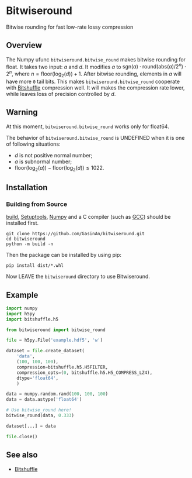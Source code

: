 # Bitwiseround

Bitwise rounding for fast low-rate lossy compression

## Overview

The Numpy ufunc `bitwiseround.bitwise_round` makes bitwise rounding for float. It takes two input: $a$ and $d$. It modifies $a$ to $\text{sgn}(a) \cdot \text{round}(\text{abs}(a)/2^{n}) \cdot 2^{n}$, where $n = \text{floor}(\log_{2}(d)) + 1$. After bitwise rounding, elements in $a$ will have more `0` tail bits. This makes `bitwiseround.bitwise_round` cooperate with [Bitshuffle](https://github.com/kiyo-masui/bitshuffle) compression well. It will makes the compression rate lower, while leaves loss of precision controlled by $d$.

## Warning

At this moment, `bitwiseround.bitwise_round` works only for float64.

The behavior of `bitwiseround.bitwise_round` is UNDEFINED when it is one of following situations:

 * $d$ is not positive normal number;
 * $a$ is subnormal number;
 * $\text{floor}(\log_{2}(a)) - \text{floor}(\log_{2}(d)) \leq 1022$.

## Installation

### Building from Source

[build](https://pypa-build.readthedocs.io/en/stable/), [Setuptools](https://setuptools.pypa.io/en/latest/), [Numpy](https://numpy.org/) and a C compiler (such as [GCC](https://gcc.gnu.org/)) should be installed first.

```
git clone https://github.com/GasinAn/bitwiseround.git
cd bitwiseround
python -m build -n
```

Then the package can be installed by using pip:

```
pip install dist/*.whl
```

Now LEAVE the `bitwiseround` directory to use Bitwiseround.

## Example

```python
import numpy
import h5py
import bitshuffle.h5

from bitwiseround import bitwise_round

file = h5py.File('example.hdf5', 'w')

dataset = file.create_dataset(
    'data',
    (100, 100, 100),
    compression=bitshuffle.h5.H5FILTER,
    compression_opts=(0, bitshuffle.h5.H5_COMPRESS_LZ4),
    dtype='float64',
    )

data = numpy.random.rand(100, 100, 100)
data = data.astype('float64')

# Use bitwise_round here!
bitwise_round(data, 0.333)

dataset[...] = data

file.close()
```

## See also

 * [Bitshuffle](https://github.com/kiyo-masui/bitshuffle)
